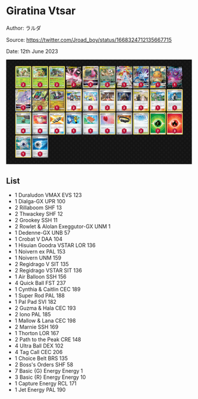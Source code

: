 # Giratina Vtsar

Author: ラルダ

Source: <https://twitter.com/Jroad_boy/status/1668324712135667715>

Date: 12th June 2023

![decklist](../../images/PAL/Giratina%20Vstar/2-%20Giratina%20Vstar.png)

## List

* 1 Duraludon VMAX EVS 123
* 1 Dialga-GX UPR 100
* 2 Rillaboom SHF 13
* 2 Thwackey SHF 12
* 2 Grookey SSH 11
* 2 Rowlet & Alolan Exeggutor-GX UNM 1
* 1 Dedenne-GX UNB 57
* 1 Crobat V DAA 104
* 1 Hisuian Goodra VSTAR LOR 136
* 1 Noivern ex PAL 153
* 1 Noivern UNM 159
* 2 Regidrago V SIT 135
* 2 Regidrago VSTAR SIT 136
* 1 Air Balloon SSH 156
* 4 Quick Ball FST 237
* 1 Cynthia & Caitlin CEC 189
* 1 Super Rod PAL 188
* 1 Pal Pad SVI 182
* 2 Guzma & Hala CEC 193
* 2 Iono PAL 185
* 1 Mallow & Lana CEC 198
* 2 Marnie SSH 169
* 1 Thorton LOR 167
* 2 Path to the Peak CRE 148
* 4 Ultra Ball DEX 102
* 4 Tag Call CEC 206
* 1 Choice Belt BRS 135
* 2 Boss's Orders SHF 58
* 7 Basic {G} Energy Energy 1
* 3 Basic {R} Energy Energy 10
* 1 Capture Energy RCL 171
* 1 Jet Energy PAL 190
